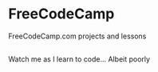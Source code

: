 # FreeCodeCamp
FreeCodeCamp.com projects and lessons

##
Watch me as I learn to code... Albeit poorly

